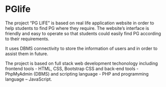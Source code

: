 # PGlife

The project “PG LIFE” is based on real life application website in order to help 
students to find PG where they require. The website’s interface is friendly and 
easy to operate so that students could easily find PG according to their 
requirements. 
 
It uses DBMS connectivity to store the information of users and in order to assist 
them in future. 
 
The project is based on full stack web development techonology including 
frontend tools - HTML, CSS, Bootstrap CSS and back-end tools - PhpMyAdmin 
(DBMS) and scripting language - PHP and programming language – JavaScript.
